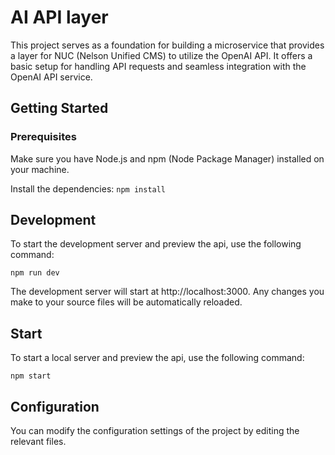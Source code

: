 # AI API layer
This project serves as a foundation for building a microservice that provides a layer for NUC (Nelson Unified CMS) to utilize the OpenAI API. It offers a basic setup for handling API requests and seamless integration with the OpenAI API service.

## Getting Started

### Prerequisites

Make sure you have Node.js and npm (Node Package Manager) installed on your machine.

Install the dependencies:
`npm install`

## Development

To start the development server and preview the api, use the following command:

`npm run dev`

The development server will start at http://localhost:3000. Any changes you make to your source files will be automatically reloaded.

## Start

To start a local server and preview the api, use the following command:

`npm start`

## Configuration

You can modify the configuration settings of the project by editing the relevant files.